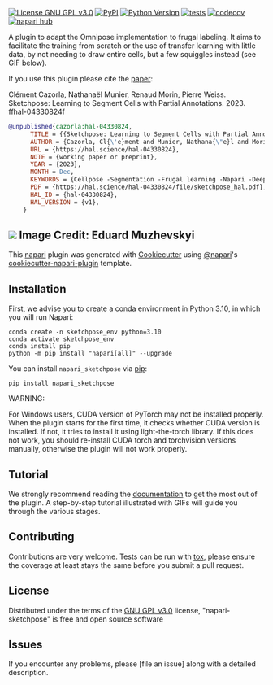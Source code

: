 
[![License GNU GPL v3.0](https://img.shields.io/pypi/l/napari-sketchpose.svg?color=green)](https://github.com/koopa31/napari-sketchpose/raw/main/LICENSE)
[![PyPI](https://img.shields.io/pypi/v/napari-sketchpose.svg?color=green)](https://pypi.org/project/napari-sketchpose)
[![Python Version](https://img.shields.io/pypi/pyversions/napari-sketchpose.svg?color=green)](https://python.org)
[![tests](https://github.com/koopa31/napari-sketchpose/workflows/tests/badge.svg)](https://github.com/koopa31/napari-sketchpose/actions)
[![codecov](https://codecov.io/gh/koopa31/napari-sketchpose/branch/main/graph/badge.svg)](https://codecov.io/gh/koopa31/napari-sketchpose)
[![napari hub](https://img.shields.io/endpoint?url=https://api.napari-hub.org/shields/napari-sketchpose)](https://napari-hub.org/plugins/napari-sketchpose)

A plugin to adapt the Omnipose implementation to frugal labeling. It aims to facilitate the training from scratch or the 
use of transfer learning with little data, by not needing to draw entire cells, but a few squiggles instead (see GIF below).


If you use this plugin please cite the [paper](https://hal.science/hal-04330824): 

Clément Cazorla, Nathanaël Munier, Renaud Morin, Pierre Weiss. Sketchpose: Learning to Segment
Cells with Partial Annotations. 2023. ffhal-04330824f

```bibtex
@unpublished{cazorla:hal-04330824,
      TITLE = {{Sketchpose: Learning to Segment Cells with Partial Annotations}},
      AUTHOR = {Cazorla, Cl{\'e}ment and Munier, Nathana{\"e}l and Morin, Renaud and Weiss, Pierre},
      URL = {https://hal.science/hal-04330824},
      NOTE = {working paper or preprint},
      YEAR = {2023},
      MONTH = Dec,
      KEYWORDS = {Cellpose -Segmentation -Frugal learning -Napari -Deep learning -Distance map},
      PDF = {https://hal.science/hal-04330824/file/sketchpose_hal.pdf},
      HAL_ID = {hal-04330824},
      HAL_VERSION = {v1},
    }

```


![](https://bitbucket.org/koopa31/napari-sketchpose/raw/b691817e9e20a3c1c2bc69277579f6fb9b26354e/images/frugalpose.gif)
Image Credit: Eduard Muzhevskyi
----------------------------------

This [napari] plugin was generated with [Cookiecutter] using [@napari]'s [cookiecutter-napari-plugin] template.

<!--
Don't miss the full getting started guide to set up your new package:
https://github.com/napari/cookiecutter-napari-plugin#getting-started

and review the napari docs for plugin developers:
https://napari.org/stable/plugins/index.html
-->

## Installation



First, we advise you to create a conda environment in Python 3.10, in which you will run Napari:

    conda create -n sketchpose_env python=3.10
    conda activate sketchpose_env
    conda install pip
    python -m pip install "napari[all]" --upgrade

You can install `napari_sketchpose` via [pip]:

    pip install napari_sketchpose

WARNING:

For Windows users, CUDA version of PyTorch may not be installed properly. When the plugin starts for the first time, it checks whether
CUDA version is installed. If not, it tries to install it using light-the-torch library. If this does not work, you should re-install 
CUDA torch and torchvision versions manually, otherwise the plugin will not work properly.

## Tutorial

We strongly recommend reading the [documentation] to get the most out of the plugin.
A step-by-step tutorial illustrated with GIFs will guide you through the various stages.

## Contributing

Contributions are very welcome. Tests can be run with [tox], please ensure
the coverage at least stays the same before you submit a pull request.

## License

Distributed under the terms of the [GNU GPL v3.0] license,
"napari-sketchpose" is free and open source software

## Issues

If you encounter any problems, please [file an issue] along with a detailed description.

[napari]: https://github.com/napari/napari
[Cookiecutter]: https://github.com/audreyr/cookiecutter
[@napari]: https://github.com/napari
[MIT]: http://opensource.org/licenses/MIT
[BSD-3]: http://opensource.org/licenses/BSD-3-Clause
[GNU GPL v3.0]: http://www.gnu.org/licenses/gpl-3.0.txt
[GNU LGPL v3.0]: http://www.gnu.org/licenses/lgpl-3.0.txt
[Apache Software License 2.0]: http://www.apache.org/licenses/LICENSE-2.0
[Mozilla Public License 2.0]: https://www.mozilla.org/media/MPL/2.0/index.txt
[cookiecutter-napari-plugin]: https://github.com/napari/cookiecutter-napari-plugin

[napari]: https://github.com/napari/napari
[tox]: https://tox.readthedocs.io/en/latest/
[pip]: https://pypi.org/project/pip/
[PyPI]: https://pypi.org/
[documentation]: https://sketchpose-doc.readthedocs.io/en/latest/
